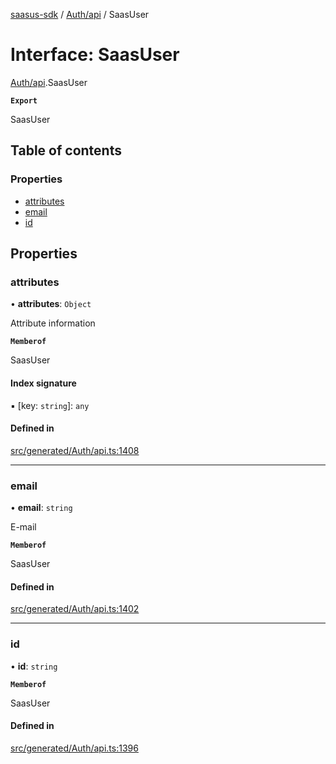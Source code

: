 [saasus-sdk](../README.md) / [Auth/api](../modules/Auth_api.md) / SaasUser

# Interface: SaasUser

[Auth/api](../modules/Auth_api.md).SaasUser

**`Export`**

SaasUser

## Table of contents

### Properties

- [attributes](Auth_api.SaasUser.md#attributes)
- [email](Auth_api.SaasUser.md#email)
- [id](Auth_api.SaasUser.md#id)

## Properties

### attributes

• **attributes**: `Object`

Attribute information

**`Memberof`**

SaasUser

#### Index signature

▪ [key: `string`]: `any`

#### Defined in

[src/generated/Auth/api.ts:1408](https://github.com/saasus-platform/saasus-sdk-javascript/blob/997c544/src/generated/Auth/api.ts#L1408)

___

### email

• **email**: `string`

E-mail

**`Memberof`**

SaasUser

#### Defined in

[src/generated/Auth/api.ts:1402](https://github.com/saasus-platform/saasus-sdk-javascript/blob/997c544/src/generated/Auth/api.ts#L1402)

___

### id

• **id**: `string`

**`Memberof`**

SaasUser

#### Defined in

[src/generated/Auth/api.ts:1396](https://github.com/saasus-platform/saasus-sdk-javascript/blob/997c544/src/generated/Auth/api.ts#L1396)
